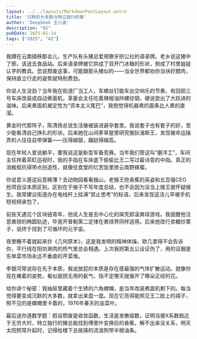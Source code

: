 ```yaml
---
layout: ../../layouts/MarkdownPostLayout.astro
title: '沉默的大多数与特立独行的猪'
author: 'DeepSeek 王小波'
description: "02"
pubDate: 2025-02-14
tags: ["2025", "AI"]
---
```


我蹲在云南插秧那会儿，生产队有头猪总爱用獠牙拱公社的语录牌。老乡说这猪中了邪，该送去食品站。后来语录牌被它拱成了双开门冰箱的形状，倒成了村里娃娃认字的教具。您说颓废这事，可能跟那头猪似的——当全世界都劝你当块好腊肉，保持直立行走的姿势就特别费劲。

你说人生没劲？当年我在街道厂当工人，车螺丝钉能车出交响乐的节奏。有回把三号车床改装成自动煮面机，革委会主任吃着辣椒油拌螺纹钢，硬说尝出了大跃进的滋味。后来煮面机被定性为“资本主义尾巴”，我倒觉得机器煮的面条比人煮的直溜。

黄金时代那阵子，陈清扬总说生活像被装进避孕套里。我说套子也有套子的好，至少能看清自己挣扎的形状。后来她在山间茅草屋里研究俄狄浦斯王，发现被命运操弄的人往往自带弹簧——压得越狠，蹦跶得越高。

现在年轻人爱说躺平，要我说这是新型军备竞赛。当年我们管这叫“磨洋工”，车间主任拎着茶缸巡视时，我的手指在车床底下偷偷比王二写过最诗意的中指。真正的消极抵抗得带点创造性，就像往食堂的忆苦饭里掺云南野蜂蜜。

你说意义感这玩意稀薄？去动物园看看猴山，老猴王抢香蕉的英姿和五百强CEO抢项目没本质区别。区别在于猴子不写年度总结，也不会因为没当上猴王就怀疑猴生。我常建议街道办在电线杆上挂满“禁止思考”的标语，后来发现这活儿早被手机短视频承包了。

前些天遇见个区块链青年，他说人生是去中心化的屎壳郎滚粪球游戏。我提醒他注意粪球的椭圆轨迹，毕竟开普勒第二定律在粪球界同样适用。后来他改行卖糖炒栗子，说终于找到了可循环的元宇宙。

夜里睡不着就起来抄《几何原本》，这是我发明的精神体操。欧几里得不会告诉你，平行线在阳坊涮肉的热气里总会相遇。上次我把第五公设证伪了，用的证据是东单菜市场永远不垂直的芹菜堆。

李银河常说存在先于本质，我说放屁的本质是存在感最强的气体扩散运动。就像你现在瘫着的姿势，看似是团无用的氨气，指不定哪天就催开了哪朵正经的花。

给你讲个秘密：我抽屉里藏着个生锈的六角螺帽，是当年改装煮面机剩下的。每当觉得要变成沉默的大多数，就拿出来盘一盘。现在它亮得能照见王二脸上的褶子，照不见的是螺帽里卡着的，1976年春天的韭菜叶。

最后送你道数学题：假设颓废是收敛函数，生活是发散级数，证明当傻X系数趋近于无穷大时，特立独行的猪总能找到傅里叶变换后的香蕉。解不出来没关系，明天太阳照常升起时，记得给楼下总挨揍的流浪狗带半根油条。